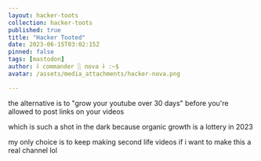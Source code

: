 ```yaml
---
layout: hacker-toots
collection: hacker-toots
published: true
title: "Hacker Tooted"
date: 2023-06-15T03:02:15Z
pinned: false
tags: [mastodon]
author: ⸸ commander ░ nova ⸸ :~$
avatar: /assets/media_attachments/hacker-nova.png

---
```


<p>the alternative is to &quot;grow your youtube over 30 days&quot; before you&#39;re allowed to post links on your videos</p><p>which is such a shot in the dark because organic growth is a lottery in 2023</p><p>my only choice is to keep making second life videos if i want to make this a real channel lol</p>


